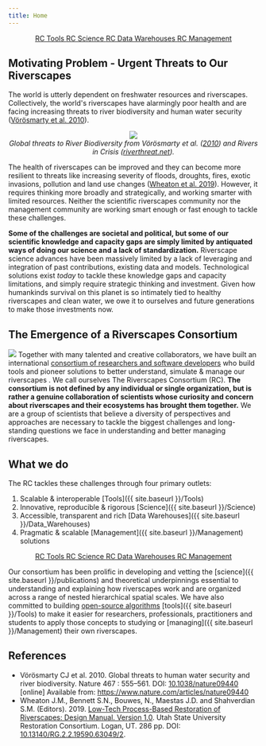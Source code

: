 ```yaml
---
title: Home
---
```

<div align="center">
<a class="hollow button" href="{{ site.baseurl }}/Tools"> <i class="fa fa-github" aria-hidden="true"></i> RC Tools </a>
<a class="hollow button" href="{{ site.baseurl }}/Science"><i class="fa fa-graduation-cap" aria-hidden="true"></i> RC Science </a>
<a class="hollow button" href="{{ site.baseurl }}/Data_Warehouses"><i class="fa fa-cloud" aria-hidden="true"></i> RC Data Warehouses </a>
<a class="hollow button" href="{{ site.baseurl }}/Management"><i class="fa fa-globe" aria-hidden="true"></i> RC Management </a>
</div>

## Motivating Problem - Urgent Threats to Our Riverscapes
The world is utterly dependent on freshwater resources and riverscapes. Collectively, the world's riverscapes have alarmingly poor health and are facing increasing threats to river biodiversity and human water security ([Vörösmarty  et al. 2010]((http://dx.doi.org/10.1038/nature09440))). 

<div align="center">
	<a href="http://www.riverthreat.net/"><img src="{{ site.baseurl }}/assets/images/IncidentBD_hires.png"></a><br>
	<em>Global threats to River Biodiversity from Vörösmarty  et al. (<a href="http://dx.doi.org/10.1038/nature09440">2010</a>) and Rivers in Crisis (<a href="https://www.riverthreat.net/">riverthreat.net</a>).</em> <br>
</div>


The health of riverscapes can be improved and they can become more resilient to threats like increasing severity of floods, droughts, fires, exotic invasions, pollution and land use changes ([Wheaton et al. 2019](http://lowtechpbr.restoration.usu.edu)). However, it requires thinking more broadly and strategically, and working smarter with limited resources. Neither the scientific riverscapes community nor the management community are working smart enough or fast enough to tackle these challenges. 

**Some of the challenges are societal and political, but some of our scientific knowledge and capacity gaps are simply limited by antiquated ways of doing our science and a lack of standardization.** Riverscape science advances have been massively limited by a lack of leveraging and integration of past contributions, existing data and models. Technological solutions exist *today* to tackle these knowledge gaps and capacity limitations, and simply require strategic thinking and investment. Given how humankinds survival on this planet is so intimately tied to healthy riverscapes and clean water, we owe it to ourselves and future generations to make those investments now.

## The Emergence of a Riverscapes Consortium
<img class="float-right" src="{{ site.baseurl }}/assets/images/rc/RiverscapesConsortium_Logo_Black_BHS_IconOnly.png"> Together with many talented and creative collaborators, we have built an international [consortium of researchers and software developers](consortium.html) who build tools and pioneer solutions to better understand, simulate & manage our riverscapes . We call ourselves  The Riverscapes Consortium (RC).  **The consortium is not defined by any individual or single organization, but is rather a genuine collaboration of scientists whose curiosity and concern about riverscapes and their ecosystems has brought them together.** We are a group of scientists that believe a diversity of perspectives and approaches are necessary to tackle the biggest challenges and long-standing questions we face in understanding and better managing riverscapes.

## What we do
The RC tackles these challenges through four primary outlets:
1. Scalable & interoperable [Tools]({{ site.baseurl }}/Tools)
2. Innovative, reproducible & rigorous [Science]({{ site.baseurl }}/Science)
3. Accessible, transparent and rich [Data Warehouses]({{ site.baseurl }}/Data_Warehouses)
4. Pragmatic & scalable [Management]({{ site.baseurl }}/Management) solutions

<div align="center">
<a class="button" href="{{ site.baseurl }}/Tools"> <i class="fa fa-github" aria-hidden="true"></i> RC Tools </a>
<a class="button" href="{{ site.baseurl }}/Science"><i class="fa fa-leanpub" aria-hidden="true"></i> RC Science </a>
<a class="button" href="{{ site.baseurl }}/Data_Warehouses"><i class="fa fa-cloud" aria-hidden="true"></i> RC Data Warehouses </a>
<a class="button" href="{{ site.baseurl }}/Management"><i class="fa fa-globe" aria-hidden="true"></i> RC Management </a>
</div>

Our consortium has been prolific in developing and vetting the [science]({{ site.baseurl }}/publications) and theoretical underpinnings essential to understanding and explaining how riverscapes work and are organized across a range of nested hierarchical spatial scales. We have also committed to building [open-source algorithms](https://github.com/Riverscapes) <i class="fa fa-github" aria-hidden="true"></i> [tools]({{ site.baseurl }}/Tools) to make it easier for researchers, professionals, practitioners and students to apply those concepts to studying or [managing]({{ site.baseurl }}/Management) their own riverscapes. 


## References
- Vörösmarty CJ et al. 2010. Global threats to human water security and river biodiversity. Nature 467 : 555–561. DOI: [10.1038/nature09440](http://dx.doi.org/10.1038/nature09440) [online] Available from: https://www.nature.com/articles/nature09440 
- <a href="http://dx.doi.org/10.13140/RG.2.2.19590.63049/2"><i class="fa fa-file-pdf-o" aria-hidden="true"></i></a> Wheaton J.M., Bennett S.N., Bouwes, N., Maestas J.D. and Shahverdian S.M. (Editors). 2019. [Low-Tech Process-Based Restoration of Riverscapes: Design Manual. Version 1.0](http://dx.doi.org/10.13140/RG.2.2.19590.63049/2). Utah State University Restoration Consortium. Logan, UT. 286 pp. DOI: [10.13140/RG.2.2.19590.63049/2](http://dx.doi.org/10.13140/RG.2.2.19590.63049/2).